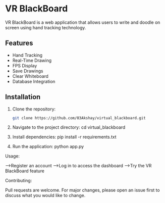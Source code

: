# VR BlackBoard

VR BlackBoard is a web application that allows users to write and doodle on screen using hand tracking technology.

## Features
- Hand Tracking
- Real-Time Drawing
- FPS Display
- Save Drawings
- Clear Whiteboard
- Database Integration

## Installation
1. Clone the repository:
   ```sh
   git clone https://github.com/03Akshay/virtual_blackboard.git

2. Navigate to the project directory:
   cd virtual_blackboard

3. Install dependencies:
   pip install -r requirements.txt

4. Run the application:
   python app.py


Usage:

-->Register an account
-->Log in to access the dashboard
-->Try the VR BlackBoard feature

Contributing:

Pull requests are welcome. For major changes, please open an issue first to discuss what you would like to change.